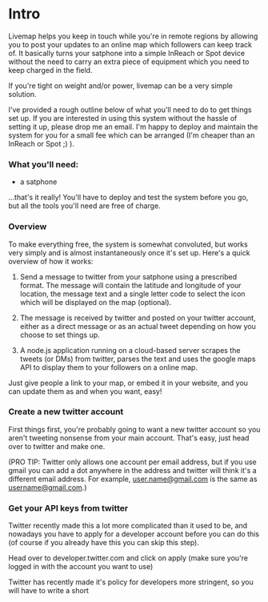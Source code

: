 
# Intro

Livemap helps you keep in touch while you're in remote regions by allowing you to post your updates to an online map which followers can keep track of. It basically turns your satphone into a simple InReach or Spot device without the need to carry an extra piece of equipment which you need to keep charged in the field.

If you're tight on weight and/or power, livemap can be a very simple solution.

I've provided a rough outline below of what you'll need to do to get things set up. If you are interested in using this system without the hassle of setting it up, please drop me an email. I'm happy to deploy and maintain the system for you for a small fee which can be arranged (I'm cheaper than an InReach or Spot ;) ).

### What you'll need:

- a satphone

...that's it really! You'll have to deploy and test the system before you go, but all the tools you'll need are free of charge.

### Overview

To make everything free, the system is somewhat convoluted, but works very simply and is almost instantaneously once it's set up. Here's a quick overview of how it works:

1. Send a message to twitter from your satphone using a prescribed format. The message will contain the latitude and longitude of your location, the message text and a single letter code to select the icon which will be displayed on the map (optional).

2. The message is received by twitter and posted on your twitter account, either as a direct message or as an actual tweet depending on how you choose to set things up.

3. A node.js application running on a cloud-based server scrapes the tweets (or DMs) from twitter, parses the text and uses the google maps API to display them to your followers on a online map.

Just give people a link to your map, or embed it in your website, and you can update them as and when you want, easy!

### Create a new twitter account

First things first, you're probably going to want a new twitter account so you aren't tweeting nonsense from your main account. That's easy, just head over to twitter and make one.

(PRO TIP: Twitter only allows one account per email address, but if you use gmail you can add a dot anywhere in the address and twitter will think it's a different email address. For example, user.name@gmail.com is the same as username@gmail.com.)

### Get your API keys from twitter

Twitter recently made this a lot more complicated than it used to be, and nowadays you have to apply for a developer account before you can do this (of course if you already have this you can skip this step).

Head over to developer.twitter.com and click on apply (make sure you're logged in with the account you want to use)

Twitter has recently made it's policy for developers more stringent, so you will have
to write a short
